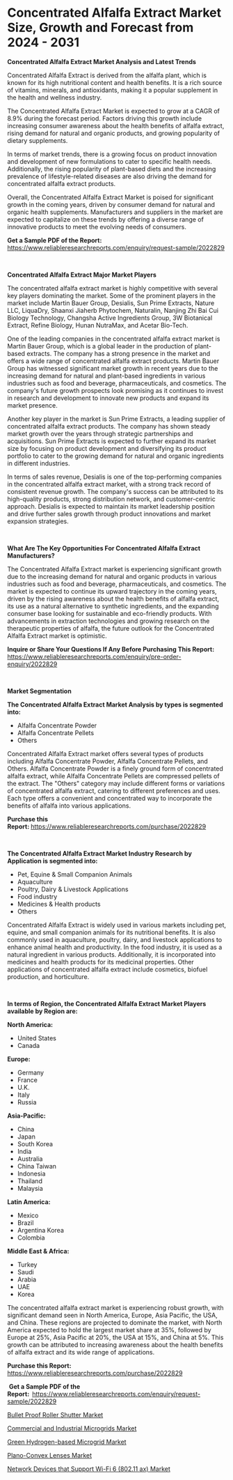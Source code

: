 <p><h1>Concentrated Alfalfa Extract Market Size, Growth and Forecast from 2024 - 2031</h1></p><p><strong>Concentrated Alfalfa Extract Market Analysis and Latest Trends</strong></p>
<p><p>Concentrated Alfalfa Extract is derived from the alfalfa plant, which is known for its high nutritional content and health benefits. It is a rich source of vitamins, minerals, and antioxidants, making it a popular supplement in the health and wellness industry.</p><p>The Concentrated Alfalfa Extract Market is expected to grow at a CAGR of 8.9% during the forecast period. Factors driving this growth include increasing consumer awareness about the health benefits of alfalfa extract, rising demand for natural and organic products, and growing popularity of dietary supplements.</p><p>In terms of market trends, there is a growing focus on product innovation and development of new formulations to cater to specific health needs. Additionally, the rising popularity of plant-based diets and the increasing prevalence of lifestyle-related diseases are also driving the demand for concentrated alfalfa extract products.</p><p>Overall, the Concentrated Alfalfa Extract Market is poised for significant growth in the coming years, driven by consumer demand for natural and organic health supplements. Manufacturers and suppliers in the market are expected to capitalize on these trends by offering a diverse range of innovative products to meet the evolving needs of consumers.</p></p>
<p><strong>Get a Sample PDF of the Report:&nbsp;</strong> <a href="https://www.reliableresearchreports.com/enquiry/request-sample/2022829">https://www.reliableresearchreports.com/enquiry/request-sample/2022829</a></p>
<p>&nbsp;</p>
<p><strong>Concentrated Alfalfa Extract Major Market Players</strong></p>
<p><p>The concentrated alfalfa extract market is highly competitive with several key players dominating the market. Some of the prominent players in the market include Martin Bauer Group, Desialis, Sun Prime Extracts, Nature LLC, LiquaDry, Shaanxi Jiaherb Phytochem, Naturalin, Nanjing Zhi Bai Cui Biology Technology, Changsha Active Ingredients Group, 3W Biotanical Extract, Refine Biology, Hunan NutraMax, and Acetar Bio-Tech.</p><p>One of the leading companies in the concentrated alfalfa extract market is Martin Bauer Group, which is a global leader in the production of plant-based extracts. The company has a strong presence in the market and offers a wide range of concentrated alfalfa extract products. Martin Bauer Group has witnessed significant market growth in recent years due to the increasing demand for natural and plant-based ingredients in various industries such as food and beverage, pharmaceuticals, and cosmetics. The company's future growth prospects look promising as it continues to invest in research and development to innovate new products and expand its market presence.</p><p>Another key player in the market is Sun Prime Extracts, a leading supplier of concentrated alfalfa extract products. The company has shown steady market growth over the years through strategic partnerships and acquisitions. Sun Prime Extracts is expected to further expand its market size by focusing on product development and diversifying its product portfolio to cater to the growing demand for natural and organic ingredients in different industries.</p><p>In terms of sales revenue, Desialis is one of the top-performing companies in the concentrated alfalfa extract market, with a strong track record of consistent revenue growth. The company's success can be attributed to its high-quality products, strong distribution network, and customer-centric approach. Desialis is expected to maintain its market leadership position and drive further sales growth through product innovations and market expansion strategies.</p></p>
<p>&nbsp;</p>
<p><strong>What Are The Key Opportunities For Concentrated Alfalfa Extract Manufacturers?</strong></p>
<p><p>The Concentrated Alfalfa Extract market is experiencing significant growth due to the increasing demand for natural and organic products in various industries such as food and beverage, pharmaceuticals, and cosmetics. The market is expected to continue its upward trajectory in the coming years, driven by the rising awareness about the health benefits of alfalfa extract, its use as a natural alternative to synthetic ingredients, and the expanding consumer base looking for sustainable and eco-friendly products. With advancements in extraction technologies and growing research on the therapeutic properties of alfalfa, the future outlook for the Concentrated Alfalfa Extract market is optimistic.</p></p>
<p><strong>Inquire or Share Your Questions If Any Before Purchasing This Report:</strong> <a href="https://www.reliableresearchreports.com/enquiry/pre-order-enquiry/2022829">https://www.reliableresearchreports.com/enquiry/pre-order-enquiry/2022829</a></p>
<p>&nbsp;</p>
<p><strong>Market Segmentation</strong></p>
<p><strong>The Concentrated Alfalfa Extract Market Analysis by types is segmented into:</strong></p>
<p><ul><li>Alfalfa Concentrate Powder</li><li>Alfalfa Concentrate Pellets</li><li>Others</li></ul></p>
<p><p>Concentrated Alfalfa Extract market offers several types of products including Alfalfa Concentrate Powder, Alfalfa Concentrate Pellets, and Others. Alfalfa Concentrate Powder is a finely ground form of concentrated alfalfa extract, while Alfalfa Concentrate Pellets are compressed pellets of the extract. The "Others" category may include different forms or variations of concentrated alfalfa extract, catering to different preferences and uses. Each type offers a convenient and concentrated way to incorporate the benefits of alfalfa into various applications.</p></p>
<p><strong>Purchase this Report:&nbsp;</strong><a href="https://www.reliableresearchreports.com/purchase/2022829">https://www.reliableresearchreports.com/purchase/2022829</a></p>
<p>&nbsp;</p>
<p><strong>The Concentrated Alfalfa Extract Market Industry Research by Application is segmented into:</strong></p>
<p><ul><li>Pet, Equine & Small Companion Animals</li><li>Aquaculture</li><li>Poultry, Dairy & Livestock Applications</li><li>Food industry</li><li>Medicines & Health products</li><li>Others</li></ul></p>
<p><p>Concentrated Alfalfa Extract is widely used in various markets including pet, equine, and small companion animals for its nutritional benefits. It is also commonly used in aquaculture, poultry, dairy, and livestock applications to enhance animal health and productivity. In the food industry, it is used as a natural ingredient in various products. Additionally, it is incorporated into medicines and health products for its medicinal properties. Other applications of concentrated alfalfa extract include cosmetics, biofuel production, and horticulture.</p></p>
<p>&nbsp;</p>
<p><strong>In terms of Region, the Concentrated Alfalfa Extract Market Players available by Region are:</strong></p>
<p>
    <p> <strong> North America: </strong>
        <ul>
            <li>United States</li>
            <li>Canada</li>
        </ul>
        </p> 
    <p> <strong> Europe: </strong>
        <ul>
            <li>Germany</li>
            <li>France</li>
            <li>U.K.</li>
            <li>Italy</li>
            <li>Russia</li>
        </ul>
        </p> 
    <p> <strong> Asia-Pacific: </strong>
        <ul>
            <li>China</li>
            <li>Japan</li>
            <li>South Korea</li>
            <li>India</li>
            <li>Australia</li>
            <li>China Taiwan</li>
            <li>Indonesia</li>
            <li>Thailand</li>
            <li>Malaysia</li>
        </ul>
        </p> 
    <p> <strong> Latin America: </strong>
        <ul>
            <li>Mexico</li>
            <li>Brazil</li>
            <li>Argentina Korea</li>
            <li>Colombia</li>
        </ul>
        </p> 
    <p> <strong> Middle East & Africa: </strong>
        <ul>
            <li>Turkey</li>
            <li>Saudi</li>
            <li>Arabia</li>
            <li>UAE</li>
            <li>Korea</li>
        </ul>
    </p>
    </p>
<p><p>The concentrated alfalfa extract market is experiencing robust growth, with significant demand seen in North America, Europe, Asia Pacific, the USA, and China. These regions are projected to dominate the market, with North America expected to hold the largest market share at 35%, followed by Europe at 25%, Asia Pacific at 20%, the USA at 15%, and China at 5%. This growth can be attributed to increasing awareness about the health benefits of alfalfa extract and its wide range of applications.</p></p>
<p><strong>Purchase this Report: </strong><a href="https://www.reliableresearchreports.com/purchase/2022829">https://www.reliableresearchreports.com/purchase/2022829</a></p>
<p>&nbsp;<strong>Get a Sample PDF of the Report:&nbsp;&nbsp;</strong><a href="https://www.reliableresearchreports.com/enquiry/request-sample/2022829">https://www.reliableresearchreports.com/enquiry/request-sample/2022829</a></p>
<p><strong></strong></p>
<p><p><a href="https://cedar-agate-3da.notion.site/Bullet-Proof-Roller-Shutter-Market-Share-Market-New-Trends-Analysis-Report-By-Type-By-Application-d7c6ec7d58b54db5b337081bbafc1c59">Bullet Proof Roller Shutter Market</a></p><p><a href="https://copper-carbon-84f.notion.site/Commercial-and-Industrial-Microgrids-Market-Research-Report-Forecasted-for-Period-from-2024-2031--a089fa9573d441eb925251eb386ae563">Commercial and Industrial Microgrids Market</a></p><p><a href="https://circular-yam-9b9.notion.site/Green-Hydrogen-based-Microgrid-Market-Size-Furnishes-Valuable-Information-Encompassing-Market-Share--a999e4c1f1af412caf92a88260bd16eb">Green Hydrogen-based Microgrid Market</a></p><p><a href="https://view.publitas.com/reportprime-1/plano-convex-lenses-market-offers-provide-insightful-data-for-the-time-period-from-2024-to-2031-and-also-provide-analysis-based-on-application-type-and-region/">Plano-Convex Lenses Market</a></p><p><a href="https://view.publitas.com/reportprime-1/network-devices-that-support-wi-fi-6-802-11-ax-market-research-report-the-key-to-successful-business-strategy-forecasted-for-period-from-2024-2031/">Network Devices that Support Wi-Fi 6 (802.11 ax) Market</a></p></p>